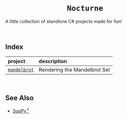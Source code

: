 <h1 align="center"> <code> Nocturne </code> </h1>

A little collection of standlone C# projects made for fun!


<br>


## Index

| project | description |
| :------ | :---------- |
| [`mandelbrot`](mandelbrot/) | Rendering the Mandelbrot Set |


<br>


## See Also

- [SupPy<sup>↗</sup>](https://https://github.com/Sup2point0/SupPy)
